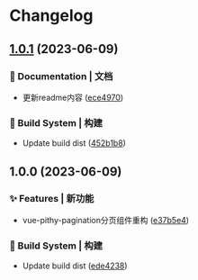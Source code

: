 # Changelog

## [1.0.1](https://github.com/UzumakiHan/vue-pithy-pagination-rebuild/compare/v1.0.0...v1.0.1) (2023-06-09)


### 📝 Documentation | 文档

* 更新readme内容 ([ece4970](https://github.com/UzumakiHan/vue-pithy-pagination-rebuild/commit/ece49702a94b9d4e904dedfe0f7d9f07764dae0a))


### 👷‍ Build System | 构建

* Update build dist ([452b1b8](https://github.com/UzumakiHan/vue-pithy-pagination-rebuild/commit/452b1b8381efbc2773f42691e8bacd19019962c9))

## 1.0.0 (2023-06-09)


### ✨ Features | 新功能

* vue-pithy-pagination分页组件重构 ([e37b5e4](https://github.com/UzumakiHan/vue-pithy-pagination-rebuild/commit/e37b5e4afb97cdea1980f019a8dbe1678347910c))


### 👷‍ Build System | 构建

* Update build dist ([ede4238](https://github.com/UzumakiHan/vue-pithy-pagination-rebuild/commit/ede42383c91593b384d0b8948b1350733813adbe))
